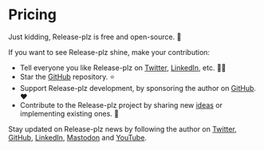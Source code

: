 # Pricing

Just kidding, Release-plz is free and open-source. 💫

If you want to see Release-plz shine, make your contribution:

- Tell everyone you like Release-plz on
  [Twitter](https://x.com/intent/tweet?text=%23Release-plz%20is%20awesome%21%20Check%20it%20out%20at%20release-plz.ieni.dev),
  [LinkedIn](https://www.linkedin.com/sharing/share-offsite/?url=release-plz.ieni.dev), etc. 👯‍♀️
- Star the [GitHub](https://github.com/MarcoIeni/release-plz) repository. ⭐
- Support Release-plz development, by sponsoring the author on
[GitHub](https://github.com/sponsors/MarcoIeni). ❤️
- Contribute to the Release-plz project by sharing new
  [ideas](https://github.com/MarcoIeni/release-plz/issues) or implementing existing ones. 🚀

Stay updated on Release-plz news by following the author on
[Twitter](https://x.com/MarcoIeni), [GitHub](https://github.com/MarcoIeni),
[LinkedIn](https://linkedin.com/in/MarcoIeni),
[Mastodon](https://hachyderm.io/@MarcoIeni) and [YouTube](https://www.youtube.com/MarcoIeni).
